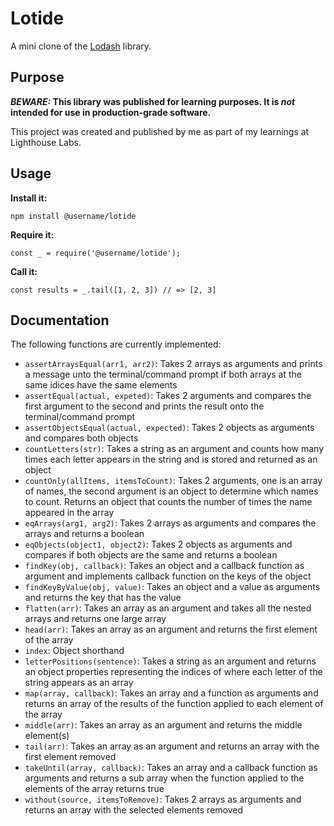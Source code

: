 # Lotide

A mini clone of the [Lodash](https://lodash.com) library.

## Purpose

**_BEWARE:_ This library was published for learning purposes. It is _not_ intended for use in production-grade software.**

This project was created and published by me as part of my learnings at Lighthouse Labs. 

## Usage

**Install it:**

`npm install @username/lotide`

**Require it:**

`const _ = require('@username/lotide');`

**Call it:**

`const results = _.tail([1, 2, 3]) // => [2, 3]`

## Documentation

The following functions are currently implemented:

* `assertArraysEqual(arr1, arr2)`: Takes 2 arrays as arguments and prints a message unto the terminal/command prompt if both arrays at the same idices have the same elements
* `assertEqual(actual, expeted)`: Takes 2 arguments and compares the first argument to the second and prints the result onto the terminal/command prompt
* `assertObjectsEqual(actual, expected)`: Takes 2 objects as arguments and compares both objects
* `countLetters(str)`: Takes a string as an argument and counts how many times each letter appears in the string and is stored and returned as an object
* `countOnly(allItems, itemsToCount)`: Takes 2 arguments, one is an array of names, the second argument is an object to determine which names to count. Returns an object that counts the number of times the name appeared in the array
* `eqArrays(arg1, arg2)`: Takes 2 arrays as arguments and compares the arrays and returns a boolean
* `eqObjects(object1, object2)`: Takes 2 objects as arguments and compares if both objects are the same and returns a boolean
* `findKey(obj, callback)`: Takes an object and a callback function as argument and implements callback function on the keys of the object
* `findKeyByValue(obj, value)`: Takes an object and a value as arguments and returns the key that has the value
* `flatten(arr)`: Takes an array as an argument and takes all the nested arrays and returns one large array
* `head(arr)`: Takes an array as an argument and returns the first element of the array
* `index`: Object shorthand
* `letterPositions(sentence)`: Takes a string as an argument and returns an object properties representing the indices of where each letter of the string appears as an array
* `map(array, callback)`: Takes an array and a function as arguments and returns an array of the results of the function applied to each element of the array
* `middle(arr)`: Takes an array as an argument and returns the middle element(s)
* `tail(arr)`: Takes an array as an argument and returns an array with the first element removed
* `takeUntil(array, callback)`: Takes an array and a callback function as arguments and returns a sub array when the function applied to the elements of the array returns true
* `without(source, itemsToRemove)`: Takes 2 arrays as arguments and returns an array with the selected elements removed
